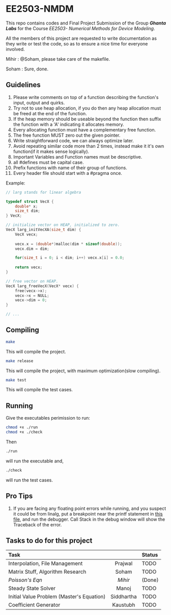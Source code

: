 # EE2503-NMDM
This repo contains codes and Final Project Submission of the Group <b><em>Ghanta Labs</em></b> for the Course <em>EE2503- Numerical Methods for Device Modeling</em>.

All the members of this project are requested to write documentation as they write or test the code, so as to ensure a nice time for everyone involved.

Mihir : @Soham, please take care of the makefile.

Soham : Sure, done.

## Guidelines
1. Please write comments on top of a function describing the function's input, output and quirks.
2. Try not to use heap allocation, if you do then any heap allocation must be freed at the end of the function.
3. If the heap memory should be useable beyond the function then suffix the function with a 'A' indicating it allocates memory.
4. Every allocating function must have a complementary free function.
5. The free function MUST zero out the given pointer.
6. Write straightforward code, we can always optimize later.
7. Avoid repeating similar code more than 2 times, instead make it it's own function(if it makes sense logically).
8. Important Variables and Function names must be descriptive.
9. all #defines must be capital case.
10. Prefix functions with name of their group of functions.
11. Every header file should start with a #pragma once.

Example:
```C
// larg stands for linear algebra

typedef struct VecX {
    double* x;
    size_t dim;
} VecX;

// initialize vector on HEAP, initialized to zero.
VecX larg_initVecXA(size_t dim) {
    VecX vecx;
    
    vecx.x = (double*)malloc(dim * sizeof(double));
    vecx.dim = dim;

    for(size_t i = 0; i < dim; i++) vecx.x[i] = 0.0;
    
    return vecx;
}

// free vector on HEAP.
VecX larg_freeVecX(VecX* vecx) {
    free(vecx->x);
    vecx->x = NULL;
    vecx->dim = 0;
}

// ...
```

## Compiling
```bash
make
```
This will compile the project.

```bash
make release
```
This will compile the project, with maximum optimization(slow compiling).

```bash
make test
```
This will compile the test cases.

## Running
Give the executables perimission to run:
```bash
chmod +x ./run
chmod +x ./check
```
Then
```bash
./run
```
will run the executable and,
```bash
./check
```
will run the test cases.


## Pro Tips 

1. If you are facing any floating point errors while running, and you suspect it could be from linalg, put a breakpoint near the printf statement in [this file](src/linarg/common.c), and run the debugger. Call Stack in the debug window will show the Traceback of the error.


## Tasks to do for this project

| Task |   | Status |
|:---------|:---------------:|:-----------|
| Interpolation, File Management | Prajwal | TODO |
| Matrix Stuff, Algorithm Research | Soham | TODO |
| *Poisson's Eqn* | *Mihir* | (Done) | 
| Steady State Solver| Manoj | TODO |
| Initial Value Problem (Master's Equation)| Siddhartha | TODO |
| Coefficient Generator | Kaustubh | TODO |


